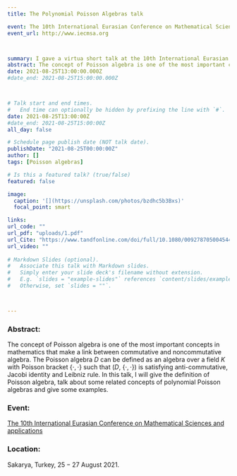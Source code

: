 ```yaml
---
title: The Polynomial Poisson Algebras talk

event: The 10th International Eurasian Conference on Mathematical Sciences and applications
event_url: http://www.iecmsa.org



summary: I gave a virtua short talk at the 10th International Eurasian Conference on Mathematical Sciences and applications, Sakarya, Turkey, 25-27 August 2021.
abstract: The concept of Poisson algebra is one of the most important concepts in mathematics that make a link between commutative and noncommutative algebra. The Poisson algebra D can be defined as an algebra over a field K with Poisson bracket {,} such that (D,{,}) is satisfying anti-commutative, Jacobi identity and Leibniz rule. In this talk, I will give the definition of Poisson algebra, talk about some related concepts of polynomial Poisson algebras and give some examples.
date: 2021-08-25T13:00:00.000Z
#date_end: 2021-08-25T15:00:00.000Z



# Talk start and end times.
#   End time can optionally be hidden by prefixing the line with `#`.
date: 2021-08-25T13:00:00Z
#date_end: 2021-08-25T15:00:00Z
all_day: false

# Schedule page publish date (NOT talk date).
publishDate: "2021-08-25T00:00:00Z"
author: []
tags: [Poisson algebras]

# Is this a featured talk? (true/false)
featured: false

image:
  caption: '[](https://unsplash.com/photos/bzdhc5b3Bxs)'
  focal_point: smart

links:
url_code: ""
url_pdf: "uploads/1.pdf"
url_Cite: "https://www.tandfonline.com/doi/full/10.1080/00927870500454463"
url_video: ""
  
# Markdown Slides (optional).
#   Associate this talk with Markdown slides.
#   Simply enter your slide deck's filename without extension.
#   E.g. `slides = "example-slides"` references `content/slides/example-slides.md`.
#   Otherwise, set `slides = ""`.



---
```

### Abstract:
 The concept of Poisson algebra is one of the most important concepts in mathematics that make a link between commutative and noncommutative algebra. The Poisson algebra 
 $D$ can be defined as an algebra over a field $K$ with Poisson bracket {$\cdot, \cdot$} such that ($D,$ {$\cdot, \cdot$}) is satisfying anti-commutative, Jacobi identity 
 and Leibniz rule. In this talk, I will give the definition of Poisson algebra, talk about some related concepts of polynomial Poisson algebras and give some examples.

### Event: 
[The 10th International Eurasian Conference on Mathematical Sciences and applications](http://www.iecmsa.org)

### Location: 
Sakarya, Turkey,  $25-27$ August 2021.